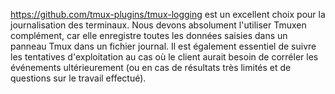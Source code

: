 https://github.com/tmux-plugins/tmux-logging est un excellent choix pour la journalisation des terminaux. Nous devons absolument l'utiliser Tmuxen complément, car elle enregistre toutes les données saisies dans un panneau Tmux dans un fichier journal. Il est également essentiel de suivre les tentatives d'exploitation au cas où le client aurait besoin de corréler les événements ultérieurement (ou en cas de résultats très limités et de questions sur le travail effectué).